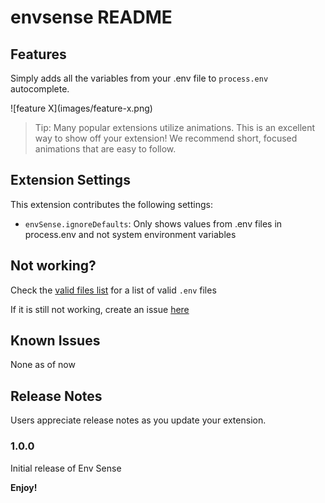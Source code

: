 # envsense README

## Features

Simply adds all the variables from your .env file to `process.env` autocomplete.

\!\[feature X\]\(images/feature-x.png\)

> Tip: Many popular extensions utilize animations. This is an excellent way to show off your extension! We recommend short, focused animations that are easy to follow.

<!-- ## Requirements

If you have any requirements or dependencies, add a section describing those and how to install and configure them. -->

## Extension Settings

This extension contributes the following settings:

* `envSense.ignoreDefaults`: Only shows values from .env files in process.env and not system environment variables

## Not working?

Check the [valid files list](/validfiles.txt) for a list of valid `.env` files

If it is still not working, create an issue [here](github.com/jamesinaxx/vscode-envsense)

## Known Issues

None as of now

## Release Notes

Users appreciate release notes as you update your extension.

### 1.0.0

Initial release of Env Sense

**Enjoy!**
